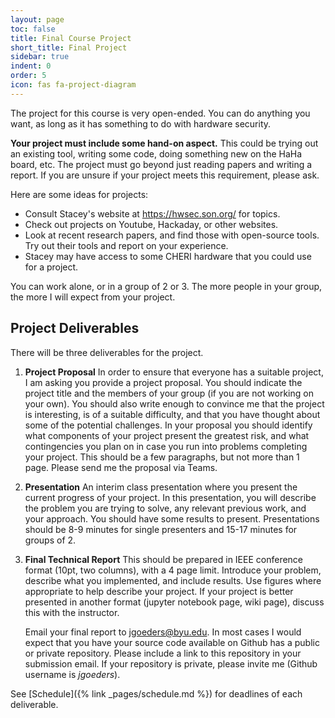 ```yaml
---
layout: page
toc: false
title: Final Course Project
short_title: Final Project
sidebar: true
indent: 0
order: 5
icon: fas fa-project-diagram
---
```



The project for this course is very open-ended. You can do anything you want, as long as it has something
to do with hardware security.

**Your project must include some hand-on aspect.** This could be trying out an existing tool, writing some code, doing something new on the HaHa board, etc.  The project must go beyond just reading papers and writing a report. If you are unsure if your project meets this requirement, please ask.

Here are some ideas for projects:
 * Consult Stacey's website at <https://hwsec.son.org/> for topics.
 * Check out projects on Youtube, Hackaday, or other websites.
 * Look at recent research papers, and find those with open-source tools.  Try out their tools and report on your experience.
 * Stacey may have access to some CHERI hardware that you could use for a project.
  
You can work alone, or in a group of 2 or 3.  The more people in your group, the more I will expect from your project.  

## Project Deliverables 
There will be three deliverables for the project.  

1. **Project Proposal** In order to ensure that everyone has a suitable project, I am asking you provide a project proposal. You should indicate the project title and the members of your group (if you are not working on your own). You should also write enough to convince me that the project is interesting, is of a suitable difficulty, and that you have thought about some of the potential challenges.  In your proposal you should identify what components of your project present the greatest risk, and what contingencies you plan on in case you run into problems completing your project. This should be a few paragraphs, but not more than 1 page. Please send me the proposal via Teams.

1. **Presentation** An interim class presentation where you present the current progress of your project. In this presentation, you will describe the problem you are trying to solve, any relevant previous work, and your approach.  You should have some results to present.  Presentations should be 8-9 minutes for single presenters and 15-17 minutes for groups of 2.

2. **Final Technical Report**  This should be prepared in IEEE conference format (10pt, two columns), with a 4 page limit.  Introduce your problem, describe what you implemented, and include results.  Use figures where appropriate to help describe your project.  If your project is better presented in another format (jupyter notebook page, wiki page), discuss this with the instructor.  

    Email your final report to jgoeders@byu.edu.  In most cases I would expect that you have your source code available on Github has a public or private repository.  Please include a link to this repository in your submission email. If your repository is private, please invite me (Github username is *jgoeders*).

See [Schedule]({% link _pages/schedule.md %}) for deadlines of each deliverable.




